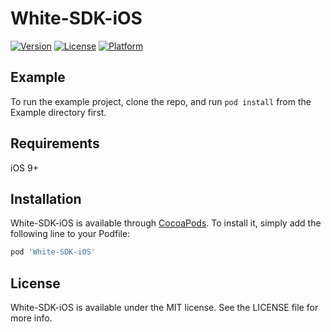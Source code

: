 # White-SDK-iOS

[![Version](https://img.shields.io/cocoapods/v/White-SDK-iOS.svg?style=flat)](https://cocoapods.org/pods/White-SDK-iOS)
[![License](https://img.shields.io/cocoapods/l/White-SDK-iOS.svg?style=flat)](https://cocoapods.org/pods/White-SDK-iOS)
[![Platform](https://img.shields.io/cocoapods/p/White-SDK-iOS.svg?style=flat)](https://cocoapods.org/pods/White-SDK-iOS)

## Example

To run the example project, clone the repo, and run `pod install` from the Example directory first.

## Requirements

iOS 9+

## Installation

White-SDK-iOS is available through [CocoaPods](https://cocoapods.org). To install
it, simply add the following line to your Podfile:

```ruby
pod 'White-SDK-iOS'
```

## License

White-SDK-iOS is available under the MIT license. See the LICENSE file for more info.
